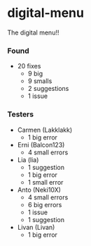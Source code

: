 # digital-menu

The digital menu!!

### Found

- 20 fixes
  - 9 big
  - 9 smalls
  - 2 suggestions
  - 1 issue

### Testers

- Carmen (Lakklakk)
  - 1 big error
- Erni (Balcon123)
  - 4 small errors
- Lia (lia)
  - 1 suggestion
  - 1 big error
  - 1 small error
- Anto (Neki10X)
  - 4 small errors
  - 6 big errors
  - 1 issue
  - 1 suggestion
- Livan (Livan)
  - 1 big error
